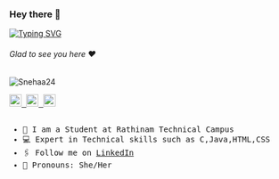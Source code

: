 ### Hey there :wave:

[![Typing SVG](https://readme-typing-svg.herokuapp.com?color=%2336BCF7&lines=This+is+Sneha)](https://git.io/typing-svg)

###### Glad to see you here :heart:

<p align="left"> <img src="https://komarev.com/ghpvc/?username=Snehaa24&label=Views&color=blue&style=plastic" alt="Snehaa24" /> </p>
  <kbd>
<a href="https://linkedin.com/in/snehasasikumar">
  <kbd>
  <img align="centre" alt="snehaa24's LinkdeIn" width="22px" src="https://cdn-icons-png.flaticon.com/512/174/174857.png" />
</a>
  <kbd>
 
<a href="https://t.me/sneha2407">
  <kbd>
  <img align="centre" alt="snehaa24's Telegram" width="22px" src="https://upload.wikimedia.org/wikipedia/commons/thumb/8/82/Telegram_logo.svg/768px-Telegram_logo.svg.png" />
</a>
<a href="mailto:snehas.20it@rathinam.in">
  <kbd>
  <img align="centre" alt="snehaa24's Outlook" width="22px" src="https://upload.wikimedia.org/wikipedia/commons/thumb/d/df/Microsoft_Office_Outlook_%282018%E2%80%93present%29.svg/1101px-Microsoft_Office_Outlook_%282018%E2%80%93present%29.svg.png" />
</a>

<br/>
<br/>

- 🏢 I am a Student at Rathinam Technical Campus
- 💻 Expert in Technical skills such as C,Java,HTML,CSS
- 🖇 Follow me on [LinkedIn](https://linkedin.com/in/snehasasikumar)
- 👯 Pronouns: She/Her
